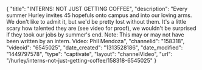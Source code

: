 {
    "title": "INTERNS: NOT JUST GETTING COFFEE",
    "description": "Every summer Hurley invites 45 hopefuls onto campus and into our loving arms. We don't like to admit it, but we'd be pretty lost without them. It's a little scary how talented they are (see video for proof), we wouldn't be surprised if they took our jobs by summer's end. Note: This may or may not have been written by an intern. Video: Phil Mendoza",
    "channelid": "158318",
    "videoid": "6545025",
    "date_created": "1313528186",
    "date_modified": "1449797578",
    "type": "captivate",
    "layout": "channelVideo",
    "url": "\/hurley\/interns-not-just-getting-coffee\/158318-6545025"
}